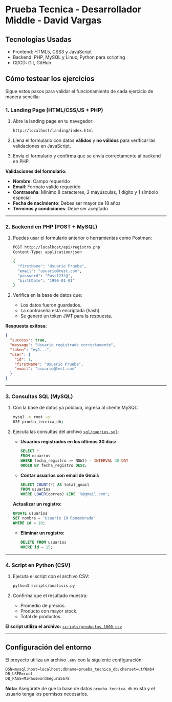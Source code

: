 # Prueba Tecnica - Desarrollador Middle - David Vargas

## Tecnologias Usadas

- Frontend: HTML5, CSS3 y JavaScript
- Backend: PHP, MySQL y Linux, Python para scripting
- CI/CD: Git, GitHub

## **Cómo testear los ejercicios**

Sigue estos pasos para validar el funcionamiento de cada ejercicio de manera sencilla:

### **1. Landing Page (HTML/CSS/JS + PHP)**

1. Abre la landing page en tu navegador:

   ```bash
   http://localhost/landing/index.html
   ```

2. Llena el formulario con datos **válidos** y **no válidos** para verificar las validaciones en JavaScript.
3. Envía el formulario y confirma que se envía correctamente al backend en PHP.

**Validaciones del formulario:**

- **Nombre**: Campo requerido
- **Email**: Formato válido requerido
- **Contraseña**: Mínimo 8 caracteres, 2 mayúsculas, 1 dígito y 1 símbolo especial
- **Fecha de nacimiento**: Debes ser mayor de 18 años
- **Términos y condiciones**: Debe ser aceptado

---

### **2. Backend en PHP (POST + MySQL)**

1. Puedes usar el formulario anterior o herramientas como Postman:

   ```bash
   POST http://localhost/api/registro.php
   Content-Type: application/json

   {
     "firstName": "Usuario Prueba",
     "email": "usuario@test.com",
     "password": "Pass123!@",
     "birthDate": "1990-01-01"
   }
   ```

2. Verifica en la base de datos que:

   * Los datos fueron guardados.
   * La contraseña está encriptada (hash).
   * Se generó un token JWT para la respuesta.

**Respuesta exitosa:**

```json
{
  "success": true,
  "message": "Usuario registrado correctamente",
  "token": "eyJ...",
  "user": {
    "id": 1,
    "firstName": "Usuario Prueba",
    "email": "usuario@test.com"
  }
}
```

---

### **3. Consultas SQL (MySQL)**

1. Con la base de datos ya poblada, ingresa al cliente MySQL:

   ```bash
   mysql -u root -p
   USE prueba_tecnica_db;
   ```

2. Ejecuta las consultas del archivo [`sql/queries.sql`](sql/queries.sql):

   * **Usuarios registrados en los últimos 30 días:**

     ```sql
     SELECT *
     FROM usuarios
     WHERE fecha_registro >= NOW() - INTERVAL 30 DAY
     ORDER BY fecha_registro DESC;
     ```

   * **Contar usuarios con email de Gmail:**

     ```sql
     SELECT COUNT(*) AS total_gmail
     FROM usuarios
     WHERE LOWER(correo) LIKE '%@gmail.com';
     ```

   **Actualizar un registro:**

     ```sql
     UPDATE usuarios
     SET nombre = 'Usuario 10 Renombrado'
     WHERE id = 10;
     ```

   * **Eliminar un registro:**

     ```sql
     DELETE FROM usuarios
     WHERE id = 15;
     ```

---

### **4. Script en Python (CSV)**

1. Ejecuta el script con el archivo CSV:

   ```bash
   python3 scripts/analisis.py
   ```

2. Confirma que el resultado muestra:

   * Promedio de precios.
   * Producto con mayor stock.
   * Total de productos.

**El script utiliza el archivo:** [`scripts/productos_1000.csv`](scripts/productos_1000.csv)

---

## **Configuración del entorno**

El proyecto utiliza un archivo `.env` con la siguiente configuración:

```txt
DSN=mysql:host=localhost;dbname=prueba_tecnica_db;charset=utf8mb4
DB_USER=root
DB_PASS=MiPasswordSegura5678
```

**Nota:** Asegúrate de que la base de datos `prueba_tecnica_db` exista y el usuario tenga los permisos necesarios.
